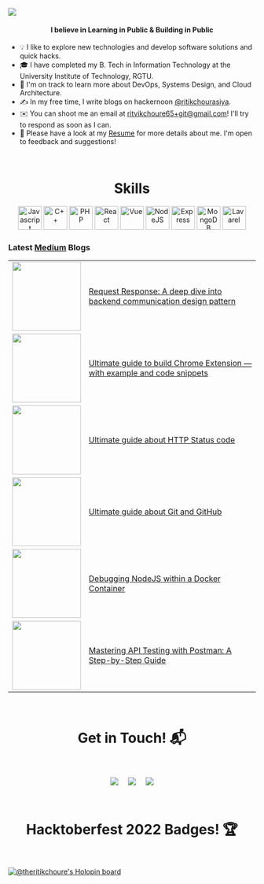 <a href="http://eddiejaoude.io" target="_blank"><img src="https://user-images.githubusercontent.com/56495602/198199409-5df07f02-70ba-48cd-9a87-e050ccb8f8af.png" /></a>

<h4 align="center">I believe in Learning in Public & Building in Public</h4>

- 💡  I like to explore new technologies and develop software solutions and quick hacks.
- 🎓  I have completed my B. Tech in Information Technology at the University Institute of Technology, RGTU.
- 🌱  I'm on track to learn more about DevOps, Systems Design, and Cloud Architecture.
- ✍️  In my free time, I write blogs on hackernoon [@ritikchourasiya](https://hackernoon.com/u/ritikchourasiya).
- ✉️  You can shoot me an email at [ritvikchoure65+git@gmail.com](mailto:ritvikchoure65+git@gmail.com)! I'll try to respond as soon as I can.
- 📄  Please have a look at my [Resume](https://docs.google.com/document/d/1L5I_DXYwbhfapVYwmaMNbsD8HNNY5kk2nZJxvv2I0bk/edit?usp=drivesdk) for more details about me. I'm open to feedback and suggestions!

<Br>
  
<h1 align="center">Skills</h1>

<p align="center">
<a href="https://developer.mozilla.org/en-US/docs/Web/JavaScript" target="_blank" rel="noreferrer"><img src="https://pluspng.com/img-png/javascript-vector-png-javascript-vector-logo-600.png" width="48" height="48" alt="Javascript" /></a>
<a href="https://docs.microsoft.com/en-us/cpp/?view=msvc-170" target="_blank" rel="noreferrer"><img src="https://th.bing.com/th/id/OIP.Wn-6RvAR6ntK8SduZeMXkAHaIU?pid=ImgDet&w=911&h=1024&rs=1" width="48" height="48" alt="C++" /></a>
<a href="https://www.php.net/" target="_blank" rel="noreferrer"><img src="https://raw.githubusercontent.com/danielcranney/readme-generator/main/public/icons/skills/php-colored.svg" width="48" height="48" alt="PHP" /></a>
<a href="https://reactjs.org/" target="_blank" rel="noreferrer"><img src="https://raw.githubusercontent.com/danielcranney/readme-generator/main/public/icons/skills/react-colored.svg" width="48" height="48" alt="React" /></a>
<a href="https://vuejs.org/" target="_blank" rel="noreferrer"><img src="https://www.blizg.com/wp-content/uploads/2020/05/1200px-Vue.js_Logo_2.svg-768x666.png" width="48" height="48" alt="Vue" /></a>
<a href="https://nodejs.org/en/" target="_blank" rel="noreferrer"><img src="https://raw.githubusercontent.com/danielcranney/readme-generator/main/public/icons/skills/nodejs-colored.svg" width="48" height="48" alt="NodeJS" /></a>
<a href="https://expressjs.com/" target="_blank" rel="noreferrer"><img src="https://raw.githubusercontent.com/danielcranney/readme-generator/main/public/icons/skills/express-colored.svg" width="48" height="48" alt="Express" /></a>
<a href="https://www.mongodb.com/" target="_blank" rel="noreferrer"><img src="https://raw.githubusercontent.com/danielcranney/readme-generator/main/public/icons/skills/mongodb-colored.svg" width="48" height="48" alt="MongoDB" /></a>
<a href="https://laravel.com/" target="_blank" rel="noreferrer"><img src="https://raw.githubusercontent.com/danielcranney/readme-generator/main/public/icons/skills/laravel-colored.svg" width="48" height="48" alt="Lavarel" /></a>
</p>

### Latest [Medium](https://ritikchourasiya.medium.com/) Blogs

<table>
  
<tr>
<td>
<a href="https://ritikchourasiya.medium.com/request-response-a-deep-dive-into-backend-communication-design-pattern-47d641d9eb90">
<img width="140px" src="https://miro.medium.com/v2/resize:fit:828/format:webp/1*OghgAUYvJS86wwE8Z92Icg.jpeg">
</a>
</td>
<td>
<a href="https://ritikchourasiya.medium.com/request-response-a-deep-dive-into-backend-communication-design-pattern-47d641d9eb90">
Request Response: A deep dive into backend communication design pattern
</a>
</td>
</tr>
  
<tr>
<td>
<a href="https://ritikchourasiya.medium.com/ultimate-guide-to-build-chrome-extension-with-example-and-code-snippets-c49b4b486a39">
<img width="140px" src="https://miro.medium.com/v2/resize:fit:828/format:webp/1*9_iaM1XDjfIHvi0whslb6A.png">
</a>
</td>
<td>
<a href="https://ritikchourasiya.medium.com/ultimate-guide-to-build-chrome-extension-with-example-and-code-snippets-c49b4b486a39">
Ultimate guide to build Chrome Extension — with example and code snippets
</a>
</td>
</tr>

<tr>
<td>
<a href="https://ritikchourasiya.medium.com/ultimate-guide-about-http-status-codeultimate-guide-about-http-status-code-fd0566689d78">
<img width="140px" src="https://miro.medium.com/v2/resize:fit:828/format:webp/1*VR2IomySTbI0w2eF-ppCSg.png">
</a>
</td>
<td>
<a href="https://ritikchourasiya.medium.com/ultimate-guide-about-http-status-codeultimate-guide-about-http-status-code-fd0566689d78">
Ultimate guide about HTTP Status code
</a>
</td>
</tr>

<tr>
<td>
<a href="https://blog.devgenius.io/ultimate-guide-about-git-and-github-857fd03ed800">
<img width="140px" src="https://miro.medium.com/v2/resize:fit:828/format:webp/1*u4Q8s4BnWGBKhvgOiL2WWw.png">
</a>
</td>
<td>
<a href="https://blog.devgenius.io/ultimate-guide-about-git-and-github-857fd03ed800">
Ultimate guide about Git and GitHub
</a>
</td>
</tr>

<tr>
<td>
<a href="https://ritikchourasiya.medium.com/debugging-nodejs-within-a-docker-container-f1ddf7823bea">
<img width="140px" src="https://miro.medium.com/v2/resize:fit:828/format:webp/1*KPAEwWTa3noHjLLX01S1mg.png">
</a>
</td>
<td>
<a href="https://ritikchourasiya.medium.com/debugging-nodejs-within-a-docker-container-f1ddf7823bea">
Debugging NodeJS within a Docker Container
</a>
</td>
</tr>

<tr>
<td>
<a href="https://ritikchourasiya.medium.com/mastering-api-testing-with-postman-a-step-by-step-guide-c4dc3d196910">
<img width="140px" src="https://miro.medium.com/v2/resize:fit:828/format:webp/1*A7aV4iiRkiRDoufJjba5yg.png">
</a>
</td>
<td>
<a href="https://ritikchourasiya.medium.com/mastering-api-testing-with-postman-a-step-by-step-guide-c4dc3d196910">
Mastering API Testing with Postman: A Step-by-Step Guide
</a>
</td>
</tr>
</table>


<Br>
<h1 align="center">Get in Touch! 📬</h1>
<Br>
<p align="center">
<a href="https://www.linkedin.com/in/ritikchourasiya/" target="blank"><img align="center" src="https://img.shields.io/badge/Ritik Chourasiya-0077B5?style=for-the-badge&logo=linkedin&logoColor=white" /></a> &nbsp;&nbsp;&nbsp;  <a href="mailto:ritvikchoure65@gmail.com" target="blank"><img align="center" src="https://img.shields.io/badge/ritvikchoure65@gmail.com-D14836?style=for-the-badge&logo=gmail&logoColor=white" /></a>    &nbsp;&nbsp;&nbsp;       <a href="https://twitter.com/theritikchoure" target="blank"><img align="center" src="https://img.shields.io/badge/theritikchoure-1DA1F2?style=for-the-badge&logo=twitter&logoColor=white" /></a>
</p>
  
<Br>
<h1 align="center">Hacktoberfest 2022 Badges! 🏆</h1>
<Br>
 
  
[![@theritikchoure's Holopin board](https://holopin.me/theritikchoure)](https://holopin.io/@theritikchoure)

